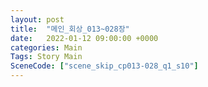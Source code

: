 ```yaml
---
layout: post
title:  "메인_회상_013~028장"
date:   2022-01-12 09:00:00 +0000
categories: Main
Tags: Story Main
SceneCode: ["scene_skip_cp013-028_q1_s10"]
---
```

